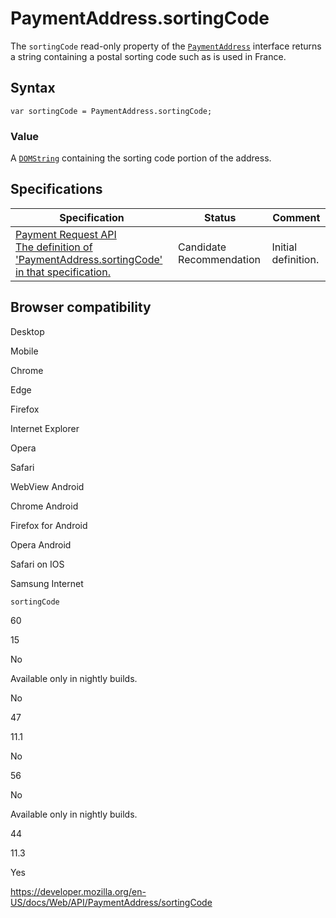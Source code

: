 PaymentAddress.sortingCode
==========================

The `sortingCode` read-only property of the [`PaymentAddress`](../paymentaddress) interface returns a string containing a postal sorting code such as is used in France.

Syntax
------

    var sortingCode = PaymentAddress.sortingCode;

### Value

A [`DOMString`](../domstring) containing the sorting code portion of the address.

Specifications
--------------

<table><thead><tr class="header"><th>Specification</th><th>Status</th><th>Comment</th></tr></thead><tbody><tr class="odd"><td><a href="https://w3c.github.io/payment-request/#dom-paymentaddress-sortingcode">Payment Request API<br />
<span class="small">The definition of 'PaymentAddress.sortingCode' in that specification.</span></a></td><td><span class="spec-cr">Candidate Recommendation</span></td><td>Initial definition.</td></tr></tbody></table>

Browser compatibility
---------------------

Desktop

Mobile

Chrome

Edge

Firefox

Internet Explorer

Opera

Safari

WebView Android

Chrome Android

Firefox for Android

Opera Android

Safari on IOS

Samsung Internet

`sortingCode`

60

15

No

Available only in nightly builds.

No

47

11.1

No

56

No

Available only in nightly builds.

44

11.3

Yes

<a href="https://developer.mozilla.org/en-US/docs/Web/API/PaymentAddress/sortingCode" class="_attribution-link">https://developer.mozilla.org/en-US/docs/Web/API/PaymentAddress/sortingCode</a>
